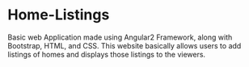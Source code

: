 # Home-Listings
Basic web Application made using Angular2 Framework, along with Bootstrap, HTML, and CSS. This website basically allows users to add listings of homes and displays those listings to the viewers.
